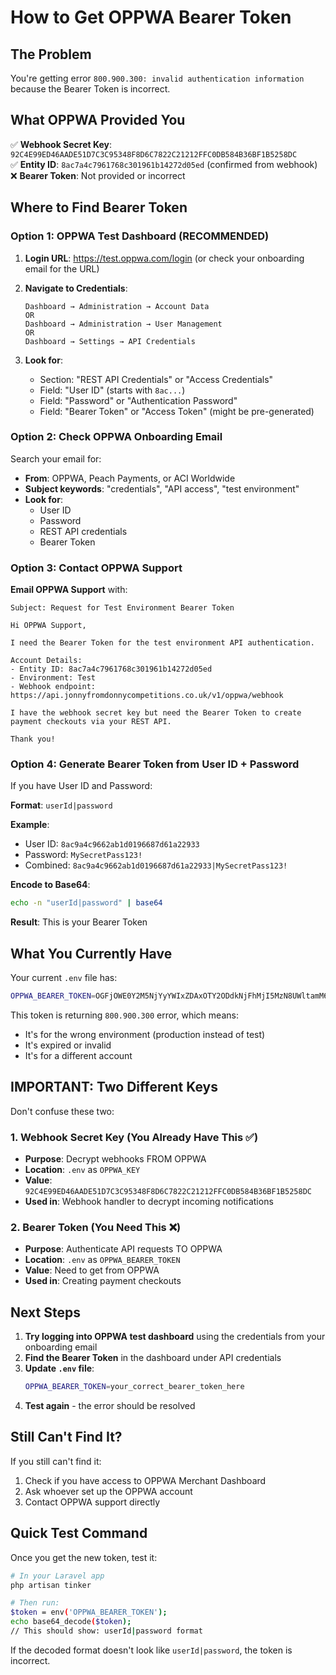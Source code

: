 # How to Get OPPWA Bearer Token

## The Problem
You're getting error `800.900.300: invalid authentication information` because the Bearer Token is incorrect.

## What OPPWA Provided You
✅ **Webhook Secret Key**: `92C4E99ED46AADE51D7C3C95348F8D6C7822C21212FFC0DB584B36BF1B5258DC`  
✅ **Entity ID**: `8ac7a4c7961768c301961b14272d05ed` (confirmed from webhook)  
❌ **Bearer Token**: Not provided or incorrect

## Where to Find Bearer Token

### Option 1: OPPWA Test Dashboard (RECOMMENDED)

1. **Login URL**: https://test.oppwa.com/login (or check your onboarding email for the URL)

2. **Navigate to Credentials**:
   ```
   Dashboard → Administration → Account Data
   OR
   Dashboard → Administration → User Management
   OR
   Dashboard → Settings → API Credentials
   ```

3. **Look for**:
   - Section: "REST API Credentials" or "Access Credentials"
   - Field: "User ID" (starts with `8ac...`)
   - Field: "Password" or "Authentication Password"
   - Field: "Bearer Token" or "Access Token" (might be pre-generated)

### Option 2: Check OPPWA Onboarding Email

Search your email for:
- **From**: OPPWA, Peach Payments, or ACI Worldwide
- **Subject keywords**: "credentials", "API access", "test environment"
- **Look for**:
  - User ID
  - Password
  - REST API credentials
  - Bearer Token

### Option 3: Contact OPPWA Support

**Email OPPWA Support** with:
```
Subject: Request for Test Environment Bearer Token

Hi OPPWA Support,

I need the Bearer Token for the test environment API authentication.

Account Details:
- Entity ID: 8ac7a4c7961768c301961b14272d05ed
- Environment: Test
- Webhook endpoint: https://api.jonnyfromdonnycompetitions.co.uk/v1/oppwa/webhook

I have the webhook secret key but need the Bearer Token to create payment checkouts via your REST API.

Thank you!
```

### Option 4: Generate Bearer Token from User ID + Password

If you have User ID and Password:

**Format**: `userId|password`

**Example**:
- User ID: `8ac9a4c9662ab1d0196687d61a22933`
- Password: `MySecretPass123!`
- Combined: `8ac9a4c9662ab1d0196687d61a22933|MySecretPass123!`

**Encode to Base64**:
```bash
echo -n "userId|password" | base64
```

**Result**: This is your Bearer Token

## What You Currently Have

Your current `.env` file has:
```bash
OPPWA_BEARER_TOKEN=OGFjOWE0Y2M5NjYyYWIxZDAxOTY2ODdkNjFhMjI5MzN8UWltamM6IWZIRVpBejMlcnBiZzY=
```

This token is returning `800.900.300` error, which means:
- It's for the wrong environment (production instead of test)
- It's expired or invalid
- It's for a different account

## IMPORTANT: Two Different Keys

Don't confuse these two:

### 1. Webhook Secret Key (You Already Have This ✅)
- **Purpose**: Decrypt webhooks FROM OPPWA
- **Location**: `.env` as `OPPWA_KEY`
- **Value**: `92C4E99ED46AADE51D7C3C95348F8D6C7822C21212FFC0DB584B36BF1B5258DC`
- **Used in**: Webhook handler to decrypt incoming notifications

### 2. Bearer Token (You Need This ❌)
- **Purpose**: Authenticate API requests TO OPPWA
- **Location**: `.env` as `OPPWA_BEARER_TOKEN`
- **Value**: Need to get from OPPWA
- **Used in**: Creating payment checkouts

## Next Steps

1. **Try logging into OPPWA test dashboard** using the credentials from your onboarding email
2. **Find the Bearer Token** in the dashboard under API credentials
3. **Update `.env` file**:
   ```bash
   OPPWA_BEARER_TOKEN=your_correct_bearer_token_here
   ```
4. **Test again** - the error should be resolved

## Still Can't Find It?

If you still can't find it:
1. Check if you have access to OPPWA Merchant Dashboard
2. Ask whoever set up the OPPWA account
3. Contact OPPWA support directly

## Quick Test Command

Once you get the new token, test it:
```bash
# In your Laravel app
php artisan tinker

# Then run:
$token = env('OPPWA_BEARER_TOKEN');
echo base64_decode($token);
// This should show: userId|password format
```

If the decoded format doesn't look like `userId|password`, the token is incorrect.
